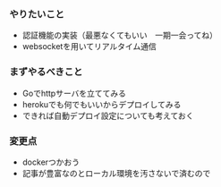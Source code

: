 ### やりたいこと
* 認証機能の実装（最悪なくてもいい　一期一会ってね）
* websocketを用いてリアルタイム通信 

### まずやるべきこと
* Goでhttpサーバを立ててみる
* herokuでも何でもいいからデプロイしてみる
* できれば自動デプロイ設定についても考えておく

### 変更点
* dockerつかおう
* 記事が豊富なのとローカル環境を汚さないで済むので
